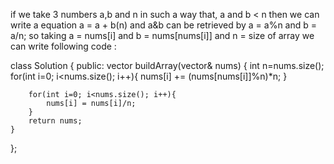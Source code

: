 if we take 3 numbers a,b and n in such a way that,
a and b < n
then we can write a equation a = a + b(n)
and a&b can be retrieved by a = a%n and b = a/n;
so taking a = nums[i] and b = nums[nums[i]] and n = size of array
we can write following code :


class Solution {
public:
    vector<int> buildArray(vector<int>& nums) {
        int n=nums.size();
        for(int i=0; i<nums.size(); i++){
            nums[i] += (nums[nums[i]]%n)*n;
        }
        
        for(int i=0; i<nums.size(); i++){
            nums[i] = nums[i]/n;
        }
        return nums;
    }
};
